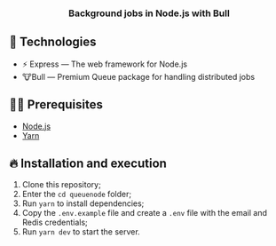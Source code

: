 <h3 align="center">
  Background jobs in Node.js with Bull
</h3>


## 🚀 Technologies

- ⚡ Express — The web framework for Node.js
- 🐮Bull — Premium Queue package for handling distributed jobs

## ✋🏻 Prerequisites

- [Node.js](https://nodejs.org/en/)
- [Yarn](https://yarnpkg.com/pt-BR/docs/install)

## 🔥 Installation and execution

1. Clone this repository;
2. Enter the `cd queuenode` folder;
3. Run `yarn` to install dependencies;
4. Copy the `.env.example` file and create a `.env` file with the email and Redis credentials;
7. Run `yarn dev` to start the server.